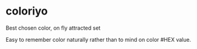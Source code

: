 coloriyo
========

Best chosen color, on fly attracted set

Easy to remember color naturally rather than to mind on color #HEX value.
